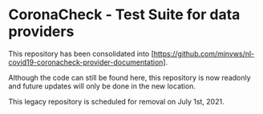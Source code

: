 # CoronaCheck - Test Suite for data providers

This repository has been consolidated into [https://github.com/minvws/nl-covid19-coronacheck-provider-documentation].

Although the code can still be found here, this repository is now readonly and future updates will only be done in the new location.

This legacy repository is scheduled for removal on July 1st, 2021.

